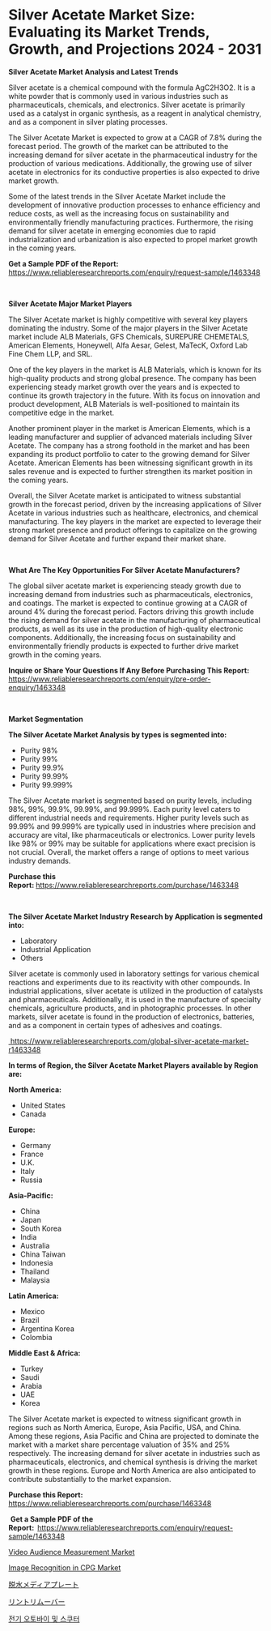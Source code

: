 <p><h1>Silver Acetate Market Size: Evaluating its Market Trends, Growth, and Projections 2024 - 2031</h1></p><p><strong>Silver Acetate Market Analysis and Latest Trends</strong></p>
<p><p>Silver acetate is a chemical compound with the formula AgC2H3O2. It is a white powder that is commonly used in various industries such as pharmaceuticals, chemicals, and electronics. Silver acetate is primarily used as a catalyst in organic synthesis, as a reagent in analytical chemistry, and as a component in silver plating processes. </p><p>The Silver Acetate Market is expected to grow at a CAGR of 7.8% during the forecast period. The growth of the market can be attributed to the increasing demand for silver acetate in the pharmaceutical industry for the production of various medications. Additionally, the growing use of silver acetate in electronics for its conductive properties is also expected to drive market growth. </p><p>Some of the latest trends in the Silver Acetate Market include the development of innovative production processes to enhance efficiency and reduce costs, as well as the increasing focus on sustainability and environmentally friendly manufacturing practices. Furthermore, the rising demand for silver acetate in emerging economies due to rapid industrialization and urbanization is also expected to propel market growth in the coming years.</p></p>
<p><strong>Get a Sample PDF of the Report:&nbsp;</strong> <a href="https://www.reliableresearchreports.com/enquiry/request-sample/1463348">https://www.reliableresearchreports.com/enquiry/request-sample/1463348</a></p>
<p>&nbsp;</p>
<p><strong>Silver Acetate Major Market Players</strong></p>
<p><p>The Silver Acetate market is highly competitive with several key players dominating the industry. Some of the major players in the Silver Acetate market include ALB Materials, GFS Chemicals, SUREPURE CHEMETALS, American Elements, Honeywell, Alfa Aesar, Gelest, MaTecK, Oxford Lab Fine Chem LLP, and SRL.</p><p>One of the key players in the market is ALB Materials, which is known for its high-quality products and strong global presence. The company has been experiencing steady market growth over the years and is expected to continue its growth trajectory in the future. With its focus on innovation and product development, ALB Materials is well-positioned to maintain its competitive edge in the market.</p><p>Another prominent player in the market is American Elements, which is a leading manufacturer and supplier of advanced materials including Silver Acetate. The company has a strong foothold in the market and has been expanding its product portfolio to cater to the growing demand for Silver Acetate. American Elements has been witnessing significant growth in its sales revenue and is expected to further strengthen its market position in the coming years.</p><p>Overall, the Silver Acetate market is anticipated to witness substantial growth in the forecast period, driven by the increasing applications of Silver Acetate in various industries such as healthcare, electronics, and chemical manufacturing. The key players in the market are expected to leverage their strong market presence and product offerings to capitalize on the growing demand for Silver Acetate and further expand their market share.</p></p>
<p>&nbsp;</p>
<p><strong>What Are The Key Opportunities For Silver Acetate Manufacturers?</strong></p>
<p><p>The global silver acetate market is experiencing steady growth due to increasing demand from industries such as pharmaceuticals, electronics, and coatings. The market is expected to continue growing at a CAGR of around 4% during the forecast period. Factors driving this growth include the rising demand for silver acetate in the manufacturing of pharmaceutical products, as well as its use in the production of high-quality electronic components. Additionally, the increasing focus on sustainability and environmentally friendly products is expected to further drive market growth in the coming years.</p></p>
<p><strong>Inquire or Share Your Questions If Any Before Purchasing This Report:</strong> <a href="https://www.reliableresearchreports.com/enquiry/pre-order-enquiry/1463348">https://www.reliableresearchreports.com/enquiry/pre-order-enquiry/1463348</a></p>
<p>&nbsp;</p>
<p><strong>Market Segmentation</strong></p>
<p><strong>The Silver Acetate Market Analysis by types is segmented into:</strong></p>
<p><ul><li>Purity 98%</li><li>Purity 99%</li><li>Purity 99.9%</li><li>Purity 99.99%</li><li>Purity 99.999%</li></ul></p>
<p><p>The Silver Acetate market is segmented based on purity levels, including 98%, 99%, 99.9%, 99.99%, and 99.999%. Each purity level caters to different industrial needs and requirements. Higher purity levels such as 99.99% and 99.999% are typically used in industries where precision and accuracy are vital, like pharmaceuticals or electronics. Lower purity levels like 98% or 99% may be suitable for applications where exact precision is not crucial. Overall, the market offers a range of options to meet various industry demands.</p></p>
<p><strong>Purchase this Report:&nbsp;</strong><a href="https://www.reliableresearchreports.com/purchase/1463348">https://www.reliableresearchreports.com/purchase/1463348</a></p>
<p>&nbsp;</p>
<p><strong>The Silver Acetate Market Industry Research by Application is segmented into:</strong></p>
<p><ul><li>Laboratory</li><li>Industrial Application</li><li>Others</li></ul></p>
<p><p>Silver acetate is commonly used in laboratory settings for various chemical reactions and experiments due to its reactivity with other compounds. In industrial applications, silver acetate is utilized in the production of catalysts and pharmaceuticals. Additionally, it is used in the manufacture of specialty chemicals, agriculture products, and in photographic processes. In other markets, silver acetate is found in the production of electronics, batteries, and as a component in certain types of adhesives and coatings.</p></p>
<p><a href="https://www.reliableresearchreports.com/global-silver-acetate-market-r1463348">&nbsp;https://www.reliableresearchreports.com/global-silver-acetate-market-r1463348</a></p>
<p><strong>In terms of Region, the Silver Acetate Market Players available by Region are:</strong></p>
<p>
    <p> <strong> North America: </strong>
        <ul>
            <li>United States</li>
            <li>Canada</li>
        </ul>
        </p> 
    <p> <strong> Europe: </strong>
        <ul>
            <li>Germany</li>
            <li>France</li>
            <li>U.K.</li>
            <li>Italy</li>
            <li>Russia</li>
        </ul>
        </p> 
    <p> <strong> Asia-Pacific: </strong>
        <ul>
            <li>China</li>
            <li>Japan</li>
            <li>South Korea</li>
            <li>India</li>
            <li>Australia</li>
            <li>China Taiwan</li>
            <li>Indonesia</li>
            <li>Thailand</li>
            <li>Malaysia</li>
        </ul>
        </p> 
    <p> <strong> Latin America: </strong>
        <ul>
            <li>Mexico</li>
            <li>Brazil</li>
            <li>Argentina Korea</li>
            <li>Colombia</li>
        </ul>
        </p> 
    <p> <strong> Middle East & Africa: </strong>
        <ul>
            <li>Turkey</li>
            <li>Saudi</li>
            <li>Arabia</li>
            <li>UAE</li>
            <li>Korea</li>
        </ul>
    </p>
    </p>
<p><p>The Silver Acetate market is expected to witness significant growth in regions such as North America, Europe, Asia Pacific, USA, and China. Among these regions, Asia Pacific and China are projected to dominate the market with a market share percentage valuation of 35% and 25% respectively. The increasing demand for silver acetate in industries such as pharmaceuticals, electronics, and chemical synthesis is driving the market growth in these regions. Europe and North America are also anticipated to contribute substantially to the market expansion.</p></p>
<p><strong>Purchase this Report: </strong><a href="https://www.reliableresearchreports.com/purchase/1463348">https://www.reliableresearchreports.com/purchase/1463348</a></p>
<p>&nbsp;<strong>Get a Sample PDF of the Report:&nbsp;&nbsp;</strong><a href="https://www.reliableresearchreports.com/enquiry/request-sample/1463348">https://www.reliableresearchreports.com/enquiry/request-sample/1463348</a></p>
<p><strong></strong></p>
<p><p><a href="https://github.com/caicuccucga/Market-Research-Report-List-1/blob/main/video-audience-measurement-market.md">Video Audience Measurement Market</a></p><p><a href="https://github.com/qrkceaah30/Market-Research-Report-List-1/blob/main/image-recognition-in-cpg-market.md">Image Recognition in CPG Market</a></p><p><a href="https://github.com/tanyaali3/Market-Research-Report-List-2/blob/main/864660690209.md">脱水メディアプレート</a></p><p><a href="https://medium.com/@elmorunolfsson2023/%E3%83%AA%E3%83%B3%E3%83%88-%E3%83%AA%E3%83%A0%E3%83%BC%E3%83%90%E3%83%BC%E3%81%AE%E5%B8%82%E5%A0%B4%E5%8B%95%E5%90%91%E3%81%A8%E5%B8%82%E5%A0%B4%E5%88%86%E6%9E%90%E3%81%AF-2024%E5%B9%B4%E3%81%8B%E3%82%892031%E5%B9%B4%E3%81%BE%E3%81%A7%E3%81%AE%E6%9C%9F%E9%96%93%E3%81%AB%E4%BA%88%E6%B8%AC%E3%81%95%E3%82%8C%E3%81%A6%E3%81%84%E3%81%BE%E3%81%99-f054a049ebb2">リントリムーバー</a></p><p><a href="https://github.com/rrmadityapu/Market-Research-Report-List-1/blob/main/2940164129025.md">전기 오토바이 및 스쿠터</a></p></p>